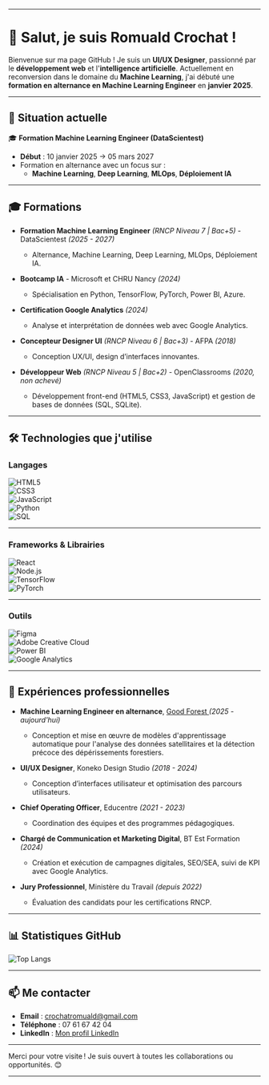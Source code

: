 
---

# 👋 Salut, je suis **Romuald Crochat** !

Bienvenue sur ma page GitHub ! Je suis un **UI/UX Designer**, passionné par le **développement web** et l'**intelligence artificielle**. Actuellement en reconversion dans le domaine du **Machine Learning**, j'ai débuté une **formation en alternance en Machine Learning Engineer** en **janvier 2025**.

---

## 🌟 **Situation actuelle**

🎓 **Formation Machine Learning Engineer (DataScientest)**  
- **Début** : 10 janvier 2025  -> 05 mars 2027
- Formation en alternance avec un focus sur :  
  - **Machine Learning**, **Deep Learning**, **MLOps**, **Déploiement IA**  


---

## 🎓 **Formations**

 
- **Formation Machine Learning Engineer** *(RNCP Niveau 7 | Bac+5)* - DataScientest *(2025 - 2027)*  
  - Alternance, Machine Learning, Deep Learning, MLOps, Déploiement IA.  

- **Bootcamp IA** - Microsoft et CHRU Nancy *(2024)*  
  - Spécialisation en Python, TensorFlow, PyTorch, Power BI, Azure.
 
- **Certification Google Analytics** *(2024)*  
  - Analyse et interprétation de données web avec Google Analytics.  

- **Concepteur Designer UI** *(RNCP Niveau 6 | Bac+3)* - AFPA *(2018)*  
  - Conception UX/UI, design d’interfaces innovantes.  

- **Développeur Web** *(RNCP Niveau 5 | Bac+2)* - OpenClassrooms *(2020, non achevé)*  
  - Développement front-end (HTML5, CSS3, JavaScript) et gestion de bases de données (SQL, SQLite).

---

## 🛠️ **Technologies que j'utilise**

### **Langages**  
![HTML5](https://img.shields.io/badge/-HTML5-E34F26?logo=html5&logoColor=white&style=for-the-badge)  
![CSS3](https://img.shields.io/badge/-CSS3-1572B6?logo=css3&logoColor=white&style=for-the-badge)  
![JavaScript](https://img.shields.io/badge/-JavaScript-F7DF1E?logo=javascript&logoColor=black&style=for-the-badge)  
![Python](https://img.shields.io/badge/-Python-3776AB?logo=python&logoColor=white&style=for-the-badge)  
![SQL](https://img.shields.io/badge/-SQL-003B57?logo=postgresql&logoColor=white&style=for-the-badge)  

---

### **Frameworks & Librairies**  
![React](https://img.shields.io/badge/-React-61DAFB?logo=react&logoColor=black&style=for-the-badge)  
![Node.js](https://img.shields.io/badge/-Node.js-339933?logo=node.js&logoColor=white&style=for-the-badge)  
![TensorFlow](https://img.shields.io/badge/-TensorFlow-FF6F00?logo=tensorflow&logoColor=white&style=for-the-badge)  
![PyTorch](https://img.shields.io/badge/-PyTorch-EE4C2C?logo=pytorch&logoColor=white&style=for-the-badge)

---

### **Outils**  
![Figma](https://img.shields.io/badge/-Figma-F24E1E?logo=figma&logoColor=white&style=for-the-badge)  
![Adobe Creative Cloud](https://img.shields.io/badge/-Adobe%20Creative%20Cloud-DA1F26?logo=adobecreativecloud&logoColor=white&style=for-the-badge)  
![Power BI](https://img.shields.io/badge/-Power%20BI-F2C811?logo=powerbi&logoColor=black&style=for-the-badge)  
![Google Analytics](https://img.shields.io/badge/-Google%20Analytics-E37400?logo=googleanalytics&logoColor=white&style=for-the-badge)

---

## 💼 **Expériences professionnelles**

- **Machine Learning Engineer en alternance**, [Good Forest ](https://www.goodforest.fr/) *(2025 - aujourd'hui)*  
  - Conception et mise en œuvre de modèles d'apprentissage automatique pour l'analyse des données satellitaires et la détection précoce des dépérissements forestiers.

- **UI/UX Designer**, Koneko Design Studio *(2018 - 2024)*  
  - Conception d’interfaces utilisateur et optimisation des parcours utilisateurs.

- **Chief Operating Officer**, Educentre *(2021 - 2023)*  
  - Coordination des équipes et des programmes pédagogiques.

- **Chargé de Communication et Marketing Digital**, BT Est Formation *(2024)*  
  - Création et exécution de campagnes digitales, SEO/SEA, suivi de KPI avec Google Analytics.

- **Jury Professionnel**, Ministère du Travail *(depuis 2022)*  
  - Évaluation des candidats pour les certifications RNCP.

---

## 📊 **Statistiques GitHub**
 
![Top Langs](https://github-readme-stats.vercel.app/api/top-langs/?username=Romcro&layout=compact&theme=radical)  

---

## 📫 **Me contacter**
- **Email** : [crochatromuald@gmail.com](mailto:crochatromuald@gmail.com)  
- **Téléphone** : 07 61 67 42 04  
- **LinkedIn** : [Mon profil LinkedIn](https://linkedin.com/in/romuald-crochat)  

---

Merci pour votre visite ! Je suis ouvert à toutes les collaborations ou opportunités. 😊

---
